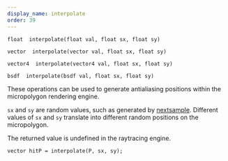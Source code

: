 ```yaml
---
display_name: interpolate
order: 39
---
```

`float  interpolate(float val, float sx, float sy)`

`vector  interpolate(vector val, float sx, float sy)`

`vector4  interpolate(vector4 val, float sx, float sy)`

`bsdf  interpolate(bsdf val, float sx, float sy)`

These operations can be used to generate antialiasing positions within
the micropolygon rendering engine.

`sx` and `sy` are random values, such as generated by [nextsample](nextsample.html). Different
values of `sx` and `sy` translate into different random positions on the micropolygon.

The returned value is undefined in the raytracing engine.

```vex
vector hitP = interpolate(P, sx, sy);

```
